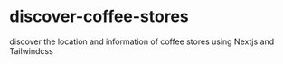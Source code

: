 # discover-coffee-stores
discover the location and information of coffee stores using Nextjs and Tailwindcss 
